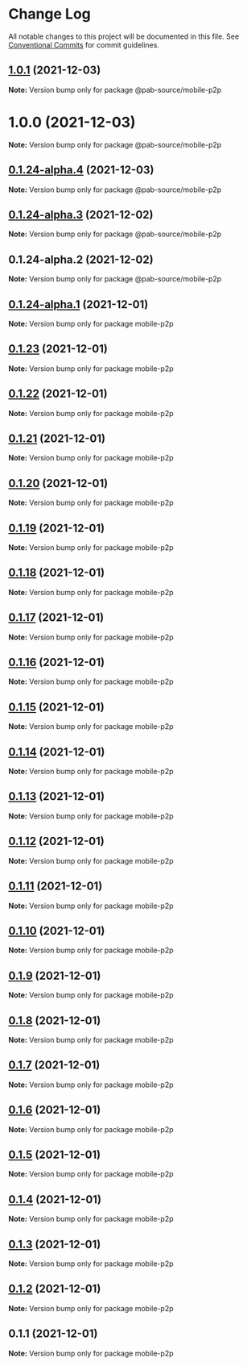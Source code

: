# Change Log

All notable changes to this project will be documented in this file.
See [Conventional Commits](https://conventionalcommits.org) for commit guidelines.

## [1.0.1](https://github.com/Pab-Source/react-native-pwc-demo/compare/@pab-source/mobile-p2p@1.0.0...@pab-source/mobile-p2p@1.0.1) (2021-12-03)

**Note:** Version bump only for package @pab-source/mobile-p2p





# 1.0.0 (2021-12-03)

**Note:** Version bump only for package @pab-source/mobile-p2p

## [0.1.24-alpha.4](https://github.com/Pab-Source/react-native-pwc-demo/compare/@pab-source/mobile-p2p@0.1.24-alpha.3...@pab-source/mobile-p2p@0.1.24-alpha.4) (2021-12-03)

**Note:** Version bump only for package @pab-source/mobile-p2p

## [0.1.24-alpha.3](https://github.com/Pab-Source/react-native-pwc-demo/compare/@pab-source/mobile-p2p@0.1.24-alpha.2...@pab-source/mobile-p2p@0.1.24-alpha.3) (2021-12-02)

**Note:** Version bump only for package @pab-source/mobile-p2p

## 0.1.24-alpha.2 (2021-12-02)

**Note:** Version bump only for package @pab-source/mobile-p2p

## [0.1.24-alpha.1](https://github.com/Pab-Source/react-native-pwc-demo/compare/mobile-p2p@0.1.23...mobile-p2p@0.1.24-alpha.1) (2021-12-01)

**Note:** Version bump only for package mobile-p2p

## [0.1.23](https://github.com/Pab-Source/react-native-pwc-demo/compare/mobile-p2p@0.1.22...mobile-p2p@0.1.23) (2021-12-01)

**Note:** Version bump only for package mobile-p2p

## [0.1.22](https://github.com/Pab-Source/react-native-pwc-demo/compare/mobile-p2p@0.1.21...mobile-p2p@0.1.22) (2021-12-01)

**Note:** Version bump only for package mobile-p2p

## [0.1.21](https://github.com/Pab-Source/react-native-pwc-demo/compare/mobile-p2p@0.1.20...mobile-p2p@0.1.21) (2021-12-01)

**Note:** Version bump only for package mobile-p2p

## [0.1.20](https://github.com/Pab-Source/react-native-pwc-demo/compare/mobile-p2p@0.1.19...mobile-p2p@0.1.20) (2021-12-01)

**Note:** Version bump only for package mobile-p2p

## [0.1.19](https://github.com/Pab-Source/react-native-pwc-demo/compare/mobile-p2p@0.1.18...mobile-p2p@0.1.19) (2021-12-01)

**Note:** Version bump only for package mobile-p2p

## [0.1.18](https://github.com/Pab-Source/react-native-pwc-demo/compare/mobile-p2p@0.1.17...mobile-p2p@0.1.18) (2021-12-01)

**Note:** Version bump only for package mobile-p2p

## [0.1.17](https://github.com/Pab-Source/react-native-pwc-demo/compare/mobile-p2p@0.1.16...mobile-p2p@0.1.17) (2021-12-01)

**Note:** Version bump only for package mobile-p2p

## [0.1.16](https://github.com/Pab-Source/react-native-pwc-demo/compare/mobile-p2p@0.1.15...mobile-p2p@0.1.16) (2021-12-01)

**Note:** Version bump only for package mobile-p2p

## [0.1.15](https://github.com/Pab-Source/react-native-pwc-demo/compare/mobile-p2p@0.1.14...mobile-p2p@0.1.15) (2021-12-01)

**Note:** Version bump only for package mobile-p2p

## [0.1.14](https://github.com/Pab-Source/react-native-pwc-demo/compare/mobile-p2p@0.1.13...mobile-p2p@0.1.14) (2021-12-01)

**Note:** Version bump only for package mobile-p2p

## [0.1.13](https://github.com/Pab-Source/react-native-pwc-demo/compare/mobile-p2p@0.1.12...mobile-p2p@0.1.13) (2021-12-01)

**Note:** Version bump only for package mobile-p2p

## [0.1.12](https://github.com/Pab-Source/react-native-pwc-demo/compare/mobile-p2p@0.1.11...mobile-p2p@0.1.12) (2021-12-01)

**Note:** Version bump only for package mobile-p2p

## [0.1.11](https://github.com/Pab-Source/react-native-pwc-demo/compare/mobile-p2p@0.1.10...mobile-p2p@0.1.11) (2021-12-01)

**Note:** Version bump only for package mobile-p2p

## [0.1.10](https://github.com/Pab-Source/react-native-pwc-demo/compare/mobile-p2p@0.1.9...mobile-p2p@0.1.10) (2021-12-01)

**Note:** Version bump only for package mobile-p2p

## [0.1.9](https://github.com/Pab-Source/react-native-pwc-demo/compare/mobile-p2p@0.1.8...mobile-p2p@0.1.9) (2021-12-01)

**Note:** Version bump only for package mobile-p2p

## [0.1.8](https://github.com/Pab-Source/react-native-pwc-demo/compare/mobile-p2p@0.1.7...mobile-p2p@0.1.8) (2021-12-01)

**Note:** Version bump only for package mobile-p2p

## [0.1.7](https://github.com/Pab-Source/react-native-pwc-demo/compare/mobile-p2p@0.1.6...mobile-p2p@0.1.7) (2021-12-01)

**Note:** Version bump only for package mobile-p2p

## [0.1.6](https://github.com/Pab-Source/react-native-pwc-demo/compare/mobile-p2p@0.1.5...mobile-p2p@0.1.6) (2021-12-01)

**Note:** Version bump only for package mobile-p2p

## [0.1.5](https://github.com/Pab-Source/react-native-pwc-demo/compare/mobile-p2p@0.1.4...mobile-p2p@0.1.5) (2021-12-01)

**Note:** Version bump only for package mobile-p2p

## [0.1.4](https://github.com/Pab-Source/react-native-pwc-demo/compare/mobile-p2p@0.1.3...mobile-p2p@0.1.4) (2021-12-01)

**Note:** Version bump only for package mobile-p2p

## [0.1.3](https://github.com/Pab-Source/react-native-pwc-demo/compare/mobile-p2p@0.1.2...mobile-p2p@0.1.3) (2021-12-01)

**Note:** Version bump only for package mobile-p2p

## [0.1.2](https://github.com/Pab-Source/react-native-pwc-demo/compare/mobile-p2p@0.1.1...mobile-p2p@0.1.2) (2021-12-01)

**Note:** Version bump only for package mobile-p2p

## 0.1.1 (2021-12-01)

**Note:** Version bump only for package mobile-p2p

